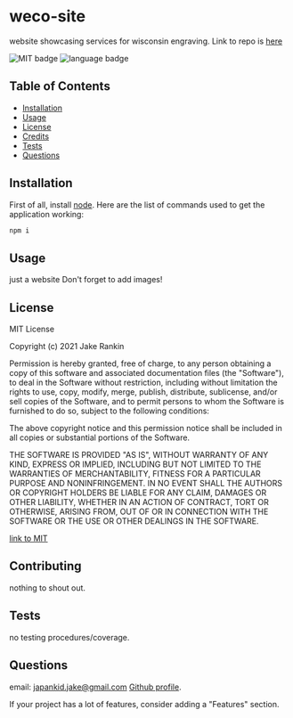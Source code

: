 # weco-site

website showcasing services for wisconsin engraving. Link to repo is [here](https://github.com/japankid-code/weco-site)

![MIT badge](https://img.shields.io/badge/license-MIT-blue?style=for-the-badge) ![language badge](https://img.shields.io/github/languages/top/japankid-code/weco-site?style=for-the-badge)

## Table of Contents

- [Installation](#installation)
- [Usage](#usage)
- [License](#license)
- [Credits](#credits)
- [Tests](#tests)
- [Questions](#questions)

## Installation

First of all, install [node](https://nodejs.org/en/).
Here are the list of commands used to get the application working:

```bash
npm i
```

## Usage

just a website
Don't forget to add images!

## License

MIT License

Copyright (c) 2021 Jake Rankin

Permission is hereby granted, free of charge, to any person obtaining a copy
of this software and associated documentation files (the "Software"), to deal
in the Software without restriction, including without limitation the rights
to use, copy, modify, merge, publish, distribute, sublicense, and/or sell
copies of the Software, and to permit persons to whom the Software is
furnished to do so, subject to the following conditions:

The above copyright notice and this permission notice shall be included in all
copies or substantial portions of the Software.

THE SOFTWARE IS PROVIDED "AS IS", WITHOUT WARRANTY OF ANY KIND, EXPRESS OR
IMPLIED, INCLUDING BUT NOT LIMITED TO THE WARRANTIES OF MERCHANTABILITY,
FITNESS FOR A PARTICULAR PURPOSE AND NONINFRINGEMENT. IN NO EVENT SHALL THE
AUTHORS OR COPYRIGHT HOLDERS BE LIABLE FOR ANY CLAIM, DAMAGES OR OTHER
LIABILITY, WHETHER IN AN ACTION OF CONTRACT, TORT OR OTHERWISE, ARISING FROM,
OUT OF OR IN CONNECTION WITH THE SOFTWARE OR THE USE OR OTHER DEALINGS IN THE
SOFTWARE.

[link to MIT](https://choosealicense.com/licenses/mit/)

## Contributing

nothing to shout out.

## Tests

no testing procedures/coverage.

## Questions

email: japankid.jake@gmail.com
[Github profile](https://github.com/japankid-code).

If your project has a lot of features, consider adding a "Features" section.

